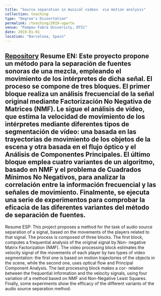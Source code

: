 ```yaml
---
title: "Source separation in musical videos  via motion analysis"
collection: teaching
type: "Degree's Dissertation"
permalink: /teaching/2019-ugarte
venue: "Pompeu Fabra University, DTIC"
date: 2019-01-01
location: "Barcelona, Spain"
---
```

[Repository](https://repositori.upf.edu/handle/10230/42394)
Resume EN:
Este proyecto propone un método para la separación de fuentes sonoras de una mezcla, empleando el movimiento de los intérpretes de dicha señal. El proceso se compone de tres bloques. El primer bloque realiza un análisis frecuencial de la señal original mediante Factorización No Negativa de Matrices (NMF). Le sigue el análisis de vídeo, que estima la velocidad de movimiento de los intérpretes mediante diferentes tipos de segmentación de vídeo: una basada en las trayectorias de movimiento de los objetos de la escena y otra basada en el flujo óptico y el Análisis de Componentes Principales. El último bloque emplea cuatro variantes de un algoritmo, basado en NMF y el problema de Cuadrados Mínimos No Negativos, para analizar la correlación entre la información frecuencial y las señales de movimiento. Finalmente, se ejecuta una serie de experimentos para comprobar la eficacia de las diferentes variantes del método de separación de fuentes.
-
Resume ESP: 
This project proposes a method for the task of audio source separation of a signal, based on the movements of the players related to that signal. The process is composed of three blocks. The first block, computes a frequential analysis of the original signal by Non- negative Matrix Factorization (NMF). The video processing block estimates the velocity signal of the movements of each player by two types of video segmentation: the first one is based on motion trajectories of the objects in the scene, while the second one, uses optical flow and Principal Component Analysis. The last processing block makes a cor- relation between the frequential information and the velocity signals, using four variation of a method based on NMF and Non-Negative Least Squares. Finally, some experiments show the efficacy of the different variants of the audio source separation method.
